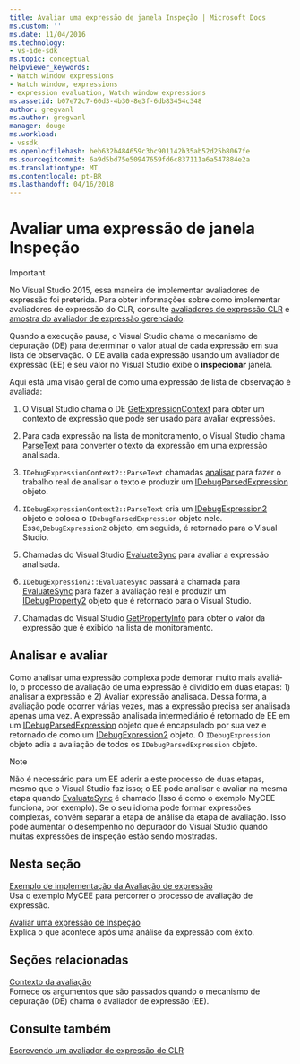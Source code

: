 ```yaml
---
title: Avaliar uma expressão de janela Inspeção | Microsoft Docs
ms.custom: ''
ms.date: 11/04/2016
ms.technology:
- vs-ide-sdk
ms.topic: conceptual
helpviewer_keywords:
- Watch window expressions
- Watch window, expressions
- expression evaluation, Watch window expressions
ms.assetid: b07e72c7-60d3-4b30-8e3f-6db83454c348
author: gregvanl
ms.author: gregvanl
manager: douge
ms.workload:
- vssdk
ms.openlocfilehash: beb632b484659c3bc901142b35ab52d25b8067fe
ms.sourcegitcommit: 6a9d5bd75e50947659fd6c837111a6a547884e2a
ms.translationtype: MT
ms.contentlocale: pt-BR
ms.lasthandoff: 04/16/2018
---
```

# <a name="evaluating-a-watch-window-expression"></a>Avaliar uma expressão de janela Inspeção
> [!IMPORTANT]
>  No Visual Studio 2015, essa maneira de implementar avaliadores de expressão foi preterida. Para obter informações sobre como implementar avaliadores de expressão do CLR, consulte [avaliadores de expressão CLR](https://github.com/Microsoft/ConcordExtensibilitySamples/wiki/CLR-Expression-Evaluators) e [amostra do avaliador de expressão gerenciado](https://github.com/Microsoft/ConcordExtensibilitySamples/wiki/Managed-Expression-Evaluator-Sample).  
  
 Quando a execução pausa, o Visual Studio chama o mecanismo de depuração (DE) para determinar o valor atual de cada expressão em sua lista de observação. O DE avalia cada expressão usando um avaliador de expressão (EE) e seu valor no Visual Studio exibe o **inspecionar** janela.  
  
 Aqui está uma visão geral de como uma expressão de lista de observação é avaliada:  
  
1.  O Visual Studio chama o DE [GetExpressionContext](../../extensibility/debugger/reference/idebugstackframe2-getexpressioncontext.md) para obter um contexto de expressão que pode ser usado para avaliar expressões.  
  
2.  Para cada expressão na lista de monitoramento, o Visual Studio chama [ParseText](../../extensibility/debugger/reference/idebugexpressioncontext2-parsetext.md) para converter o texto da expressão em uma expressão analisada.  
  
3.  `IDebugExpressionContext2::ParseText` chamadas [analisar](../../extensibility/debugger/reference/idebugexpressionevaluator-parse.md) para fazer o trabalho real de analisar o texto e produzir um [IDebugParsedExpression](../../extensibility/debugger/reference/idebugparsedexpression.md) objeto.  
  
4.  `IDebugExpressionContext2::ParseText` cria um [IDebugExpression2](../../extensibility/debugger/reference/idebugexpression2.md) objeto e coloca o `IDebugParsedExpression` objeto nele. Esse,`DebugExpression2` objeto, em seguida, é retornado para o Visual Studio.  
  
5.  Chamadas do Visual Studio [EvaluateSync](../../extensibility/debugger/reference/idebugexpression2-evaluatesync.md) para avaliar a expressão analisada.  
  
6.  `IDebugExpression2::EvaluateSync` passará a chamada para [EvaluateSync](../../extensibility/debugger/reference/idebugparsedexpression-evaluatesync.md) para fazer a avaliação real e produzir um [IDebugProperty2](../../extensibility/debugger/reference/idebugproperty2.md) objeto que é retornado para o Visual Studio.  
  
7.  Chamadas do Visual Studio [GetPropertyInfo](../../extensibility/debugger/reference/idebugproperty2-getpropertyinfo.md) para obter o valor da expressão que é exibido na lista de monitoramento.  
  
## <a name="parse-then-evaluate"></a>Analisar e avaliar  
 Como analisar uma expressão complexa pode demorar muito mais avaliá-lo, o processo de avaliação de uma expressão é dividido em duas etapas: 1) analisar a expressão e 2) Avaliar expressão analisada. Dessa forma, a avaliação pode ocorrer várias vezes, mas a expressão precisa ser analisada apenas uma vez. A expressão analisada intermediário é retornado de EE em um [IDebugParsedExpression](../../extensibility/debugger/reference/idebugparsedexpression.md) objeto que é encapsulado por sua vez e retornado de como um [IDebugExpression2](../../extensibility/debugger/reference/idebugexpression2.md) objeto. O `IDebugExpression` objeto adia a avaliação de todos os `IDebugParsedExpression` objeto.  
  
> [!NOTE]
>  Não é necessário para um EE aderir a este processo de duas etapas, mesmo que o Visual Studio faz isso; o EE pode analisar e avaliar na mesma etapa quando [EvaluateSync](../../extensibility/debugger/reference/idebugparsedexpression-evaluatesync.md) é chamado (Isso é como o exemplo MyCEE funciona, por exemplo). Se o seu idioma pode formar expressões complexas, convém separar a etapa de análise da etapa de avaliação. Isso pode aumentar o desempenho no depurador do Visual Studio quando muitas expressões de inspeção estão sendo mostradas.  
  
## <a name="in-this-section"></a>Nesta seção  
 [Exemplo de implementação da Avaliação de expressão](../../extensibility/debugger/sample-implementation-of-expression-evaluation.md)  
 Usa o exemplo MyCEE para percorrer o processo de avaliação de expressão.  
  
 [Avaliar uma expressão de Inspeção](../../extensibility/debugger/evaluating-a-watch-expression.md)  
 Explica o que acontece após uma análise da expressão com êxito.  
  
## <a name="related-sections"></a>Seções relacionadas  
 [Contexto da avaliação](../../extensibility/debugger/evaluation-context.md)  
 Fornece os argumentos que são passados quando o mecanismo de depuração (DE) chama o avaliador de expressão (EE).  
  
## <a name="see-also"></a>Consulte também  
 [Escrevendo um avaliador de expressão de CLR](../../extensibility/debugger/writing-a-common-language-runtime-expression-evaluator.md)